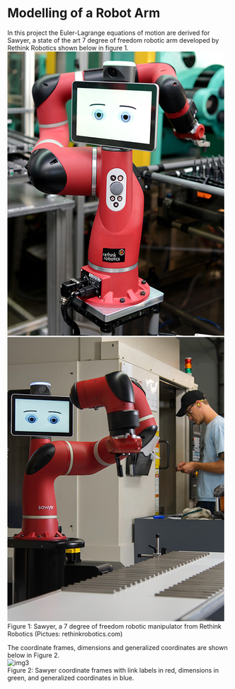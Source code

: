 # Modelling of a Robot Arm

In this project the Euler-Lagrange equations of motion are derived for Sawyer, a state of the art 7 degree of freedom robotic arm developed by Rethink Robotics shown below in figure 1.<br />
![img1](sawyer-1.jpg) 
![img2](sawyer-2.jpg)<br />
Figure 1: Sawyer, a 7 degree of freedom robotic manipulator from Rethink Robotics (Pictues: rethinkrobotics.com)<br />

The coordinate frames, dimensions and generalized coordinates are shown below in Figure 2.<br />
![img3](sawyer-figure.png)<br />
Figure 2: Sawyer coordinate frames with link labels in red, dimensions in green, and generalized coordinates in blue.
